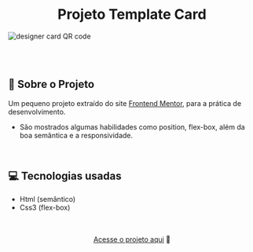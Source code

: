 <div align="center"><h1>Projeto Template Card  </h1></div>

![designer card QR code](https://user-images.githubusercontent.com/105744700/194186295-6c88465d-63ee-4f57-93c8-b01c4780b87a.jpg)

<br>
<br>
<h2>📃 Sobre o Projeto</h2>

 Um pequeno projeto extraído do site <a href="https://www.frontendmentor.io/">Frontend Mentor</a>, 
  para a prática de desenvolvimento.

 - São mostrados algumas habilidades como position, flex-box, além da boa semântica e a responsividade.

<br>
 <h2>💻 Tecnologias usadas </h2>

 - Html (semântico)
 - Css3 (flex-box)

<br>
<br>

<div align="center">
			 <a href="https://mayconcabral077.github.io/projetoCard1/">Acesse o projeto aqui</a> 🤟
</div>
